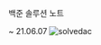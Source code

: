 백준 솔루션 노트

~ 21.06.07
![solvedac](https://user-images.githubusercontent.com/66017052/121038653-6d4df680-c7eb-11eb-9d50-4e04f0a3e4e2.png)
